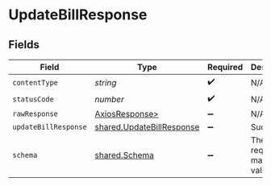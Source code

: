 # UpdateBillResponse


## Fields

| Field                                                                  | Type                                                                   | Required                                                               | Description                                                            |
| ---------------------------------------------------------------------- | ---------------------------------------------------------------------- | ---------------------------------------------------------------------- | ---------------------------------------------------------------------- |
| `contentType`                                                          | *string*                                                               | :heavy_check_mark:                                                     | N/A                                                                    |
| `statusCode`                                                           | *number*                                                               | :heavy_check_mark:                                                     | N/A                                                                    |
| `rawResponse`                                                          | [AxiosResponse>](https://axios-http.com/docs/res_schema)               | :heavy_minus_sign:                                                     | N/A                                                                    |
| `updateBillResponse`                                                   | [shared.UpdateBillResponse](../../models/shared/updatebillresponse.md) | :heavy_minus_sign:                                                     | Success                                                                |
| `schema`                                                               | [shared.Schema](../../models/shared/schema.md)                         | :heavy_minus_sign:                                                     | The request made is not valid.                                         |